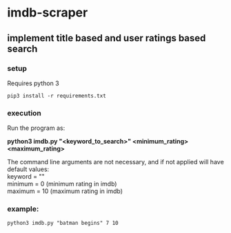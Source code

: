 # imdb-scraper

## implement title based and user ratings based search

### setup
Requires python 3      
```
pip3 install -r requirements.txt
```
       
### execution   
Run the program as:        

**python3 imdb.py "<keyword_to_search>" <minimum_rating> <maximum_rating>**       
     
The command line arguments are not necessary, and if not applied will have default values:       
keyword = ""      
minimum = 0 (minimum rating in imdb)      
maximum = 10 (maximum rating in imdb)      


### example:       

```
python3 imdb.py "batman begins" 7 10
```
